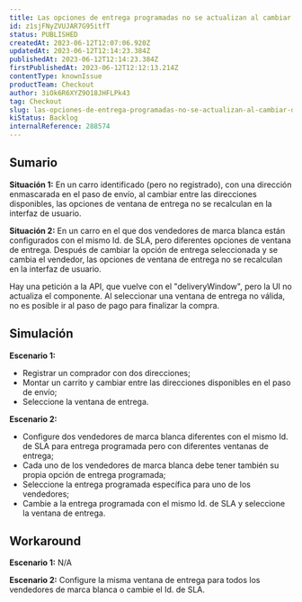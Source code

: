 ```yaml
---
title: Las opciones de entrega programadas no se actualizan al cambiar de dirección o de vendedor
id: z1sjFNyZVUJAR7G95itfT
status: PUBLISHED
createdAt: 2023-06-12T12:07:06.920Z
updatedAt: 2023-06-12T12:14:23.384Z
publishedAt: 2023-06-12T12:14:23.384Z
firstPublishedAt: 2023-06-12T12:12:13.214Z
contentType: knownIssue
productTeam: Checkout
author: 3iOk6R6XYZ9O18JHFLPk43
tag: Checkout
slug: las-opciones-de-entrega-programadas-no-se-actualizan-al-cambiar-de-direccion
kiStatus: Backlog
internalReference: 288574
---
```


## Sumario

__Situación 1:__ En un carro identificado (pero no registrado), con una dirección enmascarada en el paso de envío, al cambiar entre las direcciones disponibles, las opciones de ventana de entrega no se recalculan en la interfaz de usuario. 

__Situación 2:__ En un carro en el que dos vendedores de marca blanca están configurados con el mismo Id. de SLA, pero diferentes opciones de ventana de entrega. Después de cambiar la opción de entrega seleccionada y se cambia el vendedor, las opciones de ventana de entrega no se recalculan en la interfaz de usuario.

Hay una petición a la API, que vuelve con el "deliveryWindow", pero la UI no actualiza el componente. Al seleccionar una ventana de entrega no válida, no es posible ir al paso de pago para finalizar la compra.

## Simulación

__Escenario 1:__

- Registrar un comprador con dos direcciones;
- Montar un carrito y cambiar entre las direcciones disponibles en el paso de envío;
- Seleccione la ventana de entrega.

__Escenario 2:__

- Configure dos vendedores de marca blanca diferentes con el mismo Id. de SLA para entrega programada pero con diferentes ventanas de entrega;
- Cada uno de los vendedores de marca blanca debe tener también su propia opción de entrega programada;
- Seleccione la entrega programada específica para uno de los vendedores;
- Cambie a la entrega programada con el mismo Id. de SLA y seleccione la ventana de entrega.

## Workaround

__Escenario 1:__ N/A

__Escenario 2:__ Configure la misma ventana de entrega para todos los vendedores de marca blanca o cambie el Id. de SLA.

